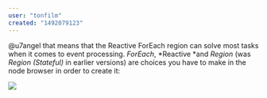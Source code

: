 ```yaml
---
user: "tonfilm"
created: "1492079123"
---
```


@u7angel that means that the Reactive ForEach region can solve most tasks when it comes to event processing. *ForEach*, *Reactive *and *Region* (was *Region (Stateful)* in earlier versions) are choices you have to make in the node browser in order to create it:

![](AfpaCXbaRe.gif)



